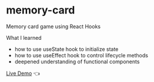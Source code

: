 # memory-card
Memory card game using React Hooks

What I learned
- how to use useState hook to initialize state
- how to use useEffect hook to control lifecycle methods
- deepened understanding of functional components

[Live Demo](https://chaandharaghav.github.io/memory-card/) :point_left:
